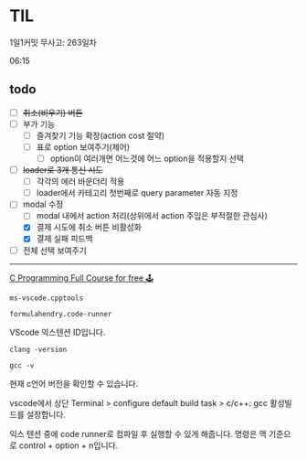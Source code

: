 # TIL

1일1커밋 무사고: 263일차

06:15

## todo

- [ ] ~~취소(비우기) 버튼~~
- [ ] 부가 기능
  - [ ] 즐겨찾기 기능 확장(action cost 절약)
  - [ ] 표로 option 보여주기(제어)
    - [ ] option이 여러개면 어느것에 어느 option을 적용할지 선택
- [ ] ~~loader로 3개 통신 시도~~
  - [ ] 각각의 에러 바운더리 적용
  - [ ] loader에서 카테고리 첫번째로 query parameter 자동 지정
- [ ] modal 수정
  - [ ] modal 내에서 action 처리(상위에서 action 주입은 부적절한 관심사)
  - [x] 결제 시도에 취소 버튼 비활성화
  - [x] 결제 실패 피드백
- [ ] 전체 선택 보여주기

---

[C Programming Full Course for free 🕹️](https://www.youtube.com/watch?v=87SH2Cn0s9A)

```
ms-vscode.cpptools
```

```
formulahendry.code-runner
```

VScode 익스텐션 ID입니다.

```
clang -version
```

```
gcc -v
```

현재 c언어 버전을 확인할 수 있습니다.

vscode에서 상단 Terminal > configure default build task > c/c++: gcc 활성빌드를 설정합니다.

익스 텐션 중에 code runner로 컴파일 후 실행할 수 있게 해줍니다. 명령은 맥 기준으로 control + option + n입니다.
